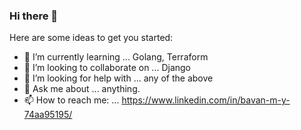 ### Hi there 👋


Here are some ideas to get you started:

- 🌱 I’m currently learning ... Golang, Terraform
- 👯 I’m looking to collaborate on ... Django
- 🤔 I’m looking for help with ... any of the above
- 💬 Ask me about ... anything.
- 📫 How to reach me: ... https://www.linkedin.com/in/bavan-m-y-74aa95195/




